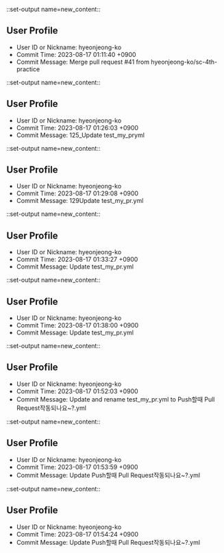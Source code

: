 

::set-output name=new_content::
## User Profile
- User ID or Nickname: hyeonjeong-ko
- Commit Time: 2023-08-17 01:11:40 +0900
- Commit Message: Merge pull request #41 from hyeonjeong-ko/sc-4th-practice



::set-output name=new_content::
## User Profile
- User ID or Nickname: hyeonjeong-ko
- Commit Time: 2023-08-17 01:26:03 +0900
- Commit Message: 125_Update test_my_pryml



::set-output name=new_content::
## User Profile
- User ID or Nickname: hyeonjeong-ko
- Commit Time: 2023-08-17 01:29:08 +0900
- Commit Message: 129Update test_my_pr.yml



::set-output name=new_content::
## User Profile
- User ID or Nickname: hyeonjeong-ko
- Commit Time: 2023-08-17 01:33:27 +0900
- Commit Message: Update test_my_pr.yml



::set-output name=new_content::
## User Profile
- User ID or Nickname: hyeonjeong-ko
- Commit Time: 2023-08-17 01:38:00 +0900
- Commit Message: Update test_my_pr.yml



::set-output name=new_content::
## User Profile
- User ID or Nickname: hyeonjeong-ko
- Commit Time: 2023-08-17 01:52:03 +0900
- Commit Message: Update and rename test_my_pr.yml to Push할때 Pull Request작동되나요~?.yml



::set-output name=new_content::
## User Profile
- User ID or Nickname: hyeonjeong-ko
- Commit Time: 2023-08-17 01:53:59 +0900
- Commit Message: Update Push할때 Pull Request작동되나요~?.yml



::set-output name=new_content::
## User Profile
- User ID or Nickname: hyeonjeong-ko
- Commit Time: 2023-08-17 01:54:24 +0900
- Commit Message: Update Push할때 Pull Request작동되나요~?.yml




